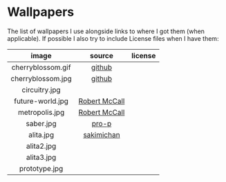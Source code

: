# Wallpapers

The list of wallpapers I use alongside links to where I got them (when applicable).
If possible I also try to include License files when I have them:

| image             | source                                                                                                                          | license |
|:-----------------:|:-------------------------------------------------------------------------------------------------------------------------------:|:-------:|
| cherryblossom.gif | [github](https://github.com/ComplexPlatform/KDE-dotfiles/blob/27486fa1d333c6be071830a821193730000c82ed/walls/cherryblossom.gif) |         |
| cherryblossom.jpg | [github](https://github.com/ComplexPlatform/KDE-dotfiles/blob/27486fa1d333c6be071830a821193730000c82ed/walls/cherryblossom.jpg) |         |
| circuitry.jpg     |                                                                                                                                 |         |
| future-world.jpg  | [Robert McCall](http://www.mccallstudios.com/the-prologue-and-the-promise/)                                                     |         |
| metropolis.jpg    | [Robert McCall](http://www.mccallstudios.com/earthlight/)                                                                       |         |
| saber.jpg         | [pro-p](https://danbooru.donmai.us/posts/3853111)                                                                               |         |
| alita.jpg         | [sakimichan](https://yande.re/post?tags=sakimichan)                                                                             |         |
| alita2.jpg        |                                                                                                                                 |         |
| alita3.jpg        |                                                                                                                                 |         |
| prototype.jpg     |                                                                                                                                 |         |
